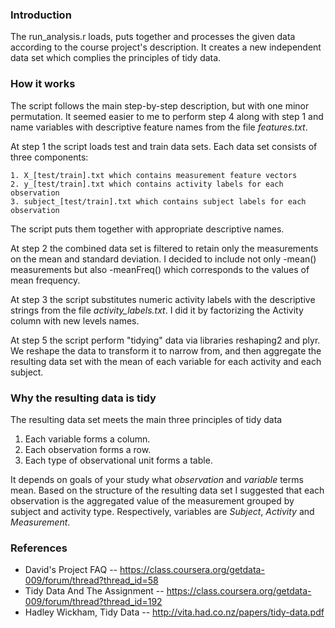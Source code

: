 ### Introduction

The run_analysis.r loads, puts together and processes the given data according to the course project's description. It creates a new independent data set which complies the principles of tidy data. 

### How it works

The script follows the main step-by-step description, but with one minor permutation. It seemed easier to me to perform step 4 along with step 1 and name variables with descriptive feature names from the file *features.txt*.

At step 1 the script loads test and train data sets. Each data set consists of three components:

    1. X_[test/train].txt which contains measurement feature vectors
    2. y_[test/train].txt which contains activity labels for each observation
    3. subject_[test/train].txt which contains subject labels for each observation

The script puts them together with appropriate descriptive names.

At step 2 the combined data set is filtered to retain only the measurements on the mean and standard deviation. I decided to include not only -mean() measurements but also -meanFreq() which corresponds to the values of mean frequency. 

At step 3 the script substitutes numeric activity labels with the descriptive strings from the file *activity_labels.txt*. I did it by factorizing the Activity column with new levels names. 

At step 5 the script perform "tidying" data via libraries reshaping2 and plyr. We reshape the data to transform it to narrow from, and then aggregate the resulting data set with the mean of each variable for each activity and each subject.

### Why the resulting data is tidy

The resulting data set meets the main three principles of tidy data

1. Each variable forms a column.
2. Each observation forms a row.
3. Each type of observational unit forms a table.

It depends on goals of your study what *observation* and *variable* terms mean. Based on the structure of the resulting data set I suggested that each observation is the aggregated value of the measurement grouped by subject and activity type. Respectively, variables are *Subject*, *Activity* and *Measurement*.

### References

 * David's Project FAQ -- https://class.coursera.org/getdata-009/forum/thread?thread_id=58
 * Tidy Data And The Assignment -- https://class.coursera.org/getdata-009/forum/thread?thread_id=192
 * Hadley Wickham, Tidy Data -- http://vita.had.co.nz/papers/tidy-data.pdf